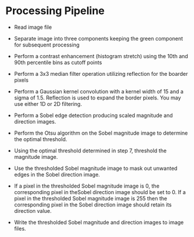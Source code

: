 Processing Pipeline
===================
* Read image file
* Separate image into three components keeping the green component for subsequent processing
* Perform a contrast enhancement (histogram stretch) using the 10th and 90th percentile bins as cutoff points
* Perform a 3x3 median filter operation utilizing reflection for the boarder pixels
* Perform a Gaussian kernel convolution with a kernel width of 15 and a sigma of 1.5. Reflection is used to expand the border pixels. You may use either 1D or 2D filtering.
* Perform a Sobel edge detection producing scaled magnitude and direction images.

* Perform the Otsu algorithm on the Sobel magnitude image to determine the optimal threshold.

* Using the optimal threshold determined in step 7, threshold the magnitude image.
* Use the thresholded Sobel magnitude image to mask out unwanted edges in the Sobel direction image.
 - If a pixel in the thresholded Sobel magnitude image is 0, the corresponding pixel in theSobel direction image should be set to 0. If a pixel in the thresholded Sobel magnitude image is 255 then the corresponding pixel in the Sobel direction image should retain its direction value.
* Write the thresholded Sobel magnitude and direction images to image files.
 

